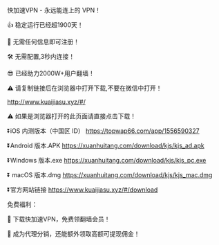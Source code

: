 
快加速VPN - 永远能连上的 VPN！

👍 稳定运行已经超1900天！

🔐 无需任何信息即可注册！

🛠 无需配置,3秒内连接！

😎 已经助力2000W+用户翻墙！

⚠ 请复制链接后在浏览器中打开下载,不要在微信中打开！

http://www.kuaijiasu.xyz/#/ 

 

⚠ 如果是浏览器打开的此页面请直接点击下载！

⏬iOS 内测版本（中国区 ID） https://topwap66.com/app/1556590327

⏬Android 版本.APK https://xuanhuitang.com/download/kjs/kjs_ad.apk

⏬Windows 版本.exe https://xuanhuitang.com/download/kjs/kjs_pc.exe

⏬ macOS 版本.dmg https://xuanhuitang.com/download/kjs/kjs_mac.dmg

⏬官方网站链接 https://www.kuaijiasu.xyz/#/download

免费福利：

💝 下载快加速VPN，免费领翻墙会员！

💝 成为代理分销，还能额外领取高额可提现佣金！
